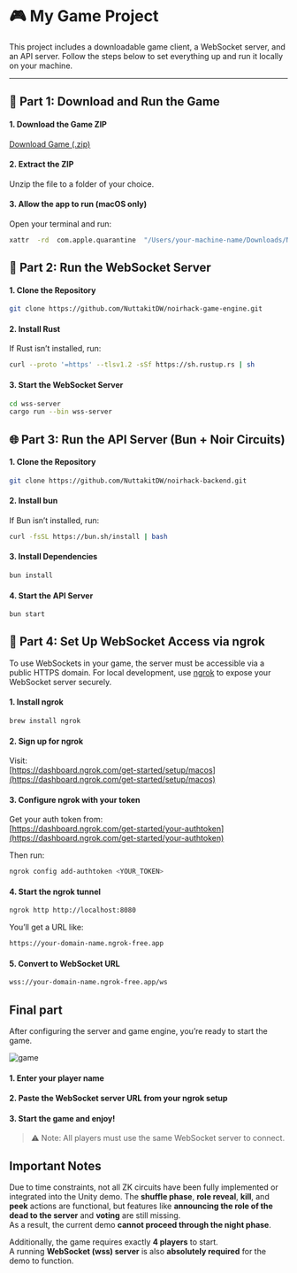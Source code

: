 # 🎮 My Game Project

This project includes a downloadable game client, a WebSocket server, and an API server. Follow the steps below to set everything up and run it locally on your machine.

---

## 📁 Part 1: Download and Run the Game

#### 1. Download the Game ZIP

[Download Game (.zip)](./Noir%20Werewolf.zip)

#### 2. Extract the ZIP

Unzip the file to a folder of your choice.

#### 3. Allow the app to run (macOS only)

Open your terminal and run:

```bash
xattr  -rd  com.apple.quarantine  "/Users/your-machine-name/Downloads/Noir WereWolf.app"
```

## 🔌 Part 2: Run the WebSocket Server

#### 1. Clone the Repository

```bash
git clone https://github.com/NuttakitDW/noirhack-game-engine.git
```

#### 2. Install Rust

If Rust isn’t installed, run:

```bash
curl --proto '=https' --tlsv1.2 -sSf https://sh.rustup.rs | sh
```

#### 3. Start the WebSocket Server

```bash
cd wss-server
cargo run --bin wss-server
```

## 🌐 Part 3: Run the API Server (Bun + Noir Circuits)

#### 1. Clone the Repository

```bash
git clone https://github.com/NuttakitDW/noirhack-backend.git
```

#### 2. Install bun

If Bun isn’t installed, run:

```bash
curl -fsSL https://bun.sh/install | bash
```

#### 3. Install Dependencies

```bash
bun install
```

#### 4. Start the API Server

```bash
bun start
```

## 🔧 Part 4: Set Up WebSocket Access via ngrok

To use WebSockets in your game, the server must be accessible via a public HTTPS domain. For local development, use [ngrok](https://ngrok.com/) to expose your WebSocket server securely.

#### 1. Install ngrok

```bash
brew install ngrok
```

#### 2. Sign up for ngrok

Visit:  
[https://dashboard.ngrok.com/get-started/setup/macos](https://dashboard.ngrok.com/get-started/setup/macos)

#### 3. Configure ngrok with your token

Get your auth token from:  
[https://dashboard.ngrok.com/get-started/your-authtoken](https://dashboard.ngrok.com/get-started/your-authtoken)

Then run:

```bash
ngrok config add-authtoken <YOUR_TOKEN>
```

#### 4. Start the ngrok tunnel

```bash
ngrok http http://localhost:8080
```

You’ll get a URL like:

```bash
https://your-domain-name.ngrok-free.app
```

#### 5. Convert to WebSocket URL

```bash
wss://your-domain-name.ngrok-free.app/ws
```

## Final part

After configuring the server and game engine, you’re ready to start the game.

![game](./game.png)

#### 1. Enter your player name

#### 2. Paste the WebSocket server URL from your ngrok setup

#### 3. Start the game and enjoy!

> ⚠️ Note: All players must use the same WebSocket server to connect.

## Important Notes

Due to time constraints, not all ZK circuits have been fully implemented or integrated into the Unity demo. The **shuffle phase**, **role reveal**, **kill**, and **peek** actions are functional, but features like **announcing the role of the dead to the server** and **voting** are still missing.  
As a result, the current demo **cannot proceed through the night phase**.

Additionally, the game requires exactly **4 players** to start.  
A running **WebSocket (wss) server** is also **absolutely required** for the demo to function.
